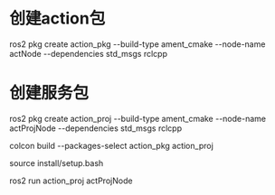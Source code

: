

# 创建action包

ros2 pkg create action_pkg --build-type ament_cmake --node-name actNode --dependencies std_msgs rclcpp

# 创建服务包

ros2 pkg create action_proj --build-type ament_cmake --node-name actProjNode --dependencies std_msgs rclcpp

colcon build --packages-select action_pkg action_proj

source install/setup.bash


ros2 run action_proj actProjNode









